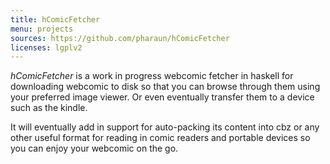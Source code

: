 ```yaml
---
title: hComicFetcher
menu: projects
sources: https://github.com/pharaun/hComicFetcher
licenses: lgplv2
---
```


_hComicFetcher_ is a work in progress webcomic fetcher in haskell for
downloading webcomic to disk so that you can browse through them using your
preferred image viewer. Or even eventually transfer them to a device such as
the kindle.

It will eventually add in support for auto-packing its content into cbz or any
other useful format for reading in comic readers and portable devices so you can
enjoy your webcomic on the go.
